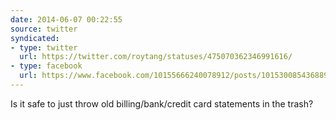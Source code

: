 ```yaml
---
date: 2014-06-07 00:22:55
source: twitter
syndicated:
- type: twitter
  url: https://twitter.com/roytang/statuses/475070362346991616/
- type: facebook
  url: https://www.facebook.com/10155666240078912/posts/10153008543688912
---
```


Is it safe to just throw old billing/bank/credit card statements in the trash?